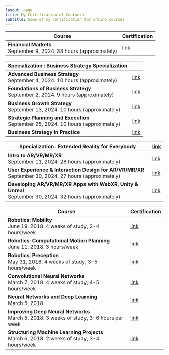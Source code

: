 ```yaml
---
layout: page
title: My Certification of Coursera
subtitle: Some of my certification for online courses
---
```



| Course      | Certification |
| ----------- | ----------- |
| **Financial Markets** <br> September 9, 2024. 33 hours (approximately) |   [link](https://www.coursera.org/account/accomplishments/verify/3XB9BHY50930)   |

<p></p>

| **Specialization : Business Strategy Specialization**| |
|--------------------------------------------------------|------------------------|
| **Advanced Business Strategy** <br> September 4, 2024. 10 hours (approximately) | [link](https://www.coursera.org/account/accomplishments/verify/NQGU5ISR1KAE) |
| **Foundations of Business Strategy** <br> September 2, 2024. 9 hours (approximately) | [link](https://www.coursera.org/account/accomplishments/verify/TXTAK1N5B18Y) |
| **Business Growth Strategy** <br> September 13, 2024. 10 hours (approximately) | [link](https://www.coursera.org/account/accomplishments/verify/71GUL4OEE2VU) |
| **Strategic Planning and Execution** <br> September 25, 2024. 10 hours (approximately) | [link](https://www.coursera.org/account/accomplishments/verify/WHH3A0UDRBBR) |
| **Business Strategy in Practice** <br> | [link](https://www.coursera.org/account/accomplishments/verify/) |

<p></p>

| **Specialization : Extended Reality for Everybody**     | [link](https://www.coursera.org/account/accomplishments/specialization/PI13GZ2H7PE2) |
| ----------- | ----------- |
| **Intro to AR/VR/MR/XR** <br> September 11, 2024. 28 hours (approximately) |   [link](https://www.coursera.org/account/accomplishments/verify/RRQT9G8G20QB)   |
| **User Experience & Interaction Design for AR/VR/MR/XR** <br> September 30, 2024. 27 hours (approximately) | [link](https://www.coursera.org/account/accomplishments/verify/686ZDMK2RFC9) |
| **Developing AR/VR/MR/XR Apps with WebXR, Unity & Unreal** <br> September 30, 2024. 32 hours (approximately) |[link](https://www.coursera.org/account/accomplishments/verify/1XFZLW5BPKN1) |

<p></p>

| Course      | Certification |
| ----------- | ----------- |
| **Robotics: Mobility** <br> June 19, 2018. 4 weeks of study, 2-4 hours/week  | [link](https://www.coursera.org/account/accomplishments/verify/UE9FB5TV6V6J) |
| **Robotics: Computational Motion Planning** <br> June 11, 2018.  3 hours/week  | [link](https://www.coursera.org/account/accomplishments/verify/U2YBJRMCYS5L)  |
| **Robotics: Preception** <br> May 31, 2018.  4 weeks of study, 3-5 hours/week  | [link](https://www.coursera.org/account/accomplishments/verify/2N32E5KYYG8K) |
| **Convolutional Neural Networks** <br> March 7, 2018. 4 weeks of study, 4-5 hours/week | [link](https://www.coursera.org/account/accomplishments/verify/FPV4N68BZ68E) |
| **Neural Networks and Deep Learning** <br> March 5, 2018 |  [link](https://www.coursera.org/account/accomplishments/verify/A66ASRR3T24R)  |
| **Improving Deep Neural Networks** <br> March 5, 2018. 3 weeks of study, 3-6 hours per week | [link](https://www.coursera.org/account/accomplishments/verify/9GHK77ARJ8LR) |
| **Structuring Machine Learning Projects** <br> March 6, 2018. 2 weeks of study, 3-4 hours/week | [link](https://www.coursera.org/account/accomplishments/verify/ZGNPWFKZ2DRC) |
